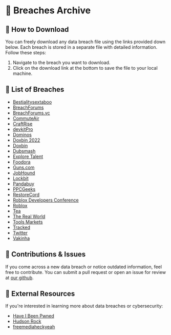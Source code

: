 # 📂 Breaches Archive

## 🚀 How to Download

You can freely download any data breach file using the links provided down below. Each breach is stored in a separate file with detailed information. Follow these steps:

1. Navigate to the breach you want to download.
2. Click on the download link at the bottom to save the file to your local machine.

## 📂 List of Breaches

- [Bestialitysextaboo](./Bestialitysextaboo.md)
- [BreachForums](./BreachForums.md)
- [BreachForums.vc](./BreachForums.vc.md)
- [CommuteAir](./CommuteAir.md)
- [CraftRise](./CraftRise.md)
- [devkitPro](./devkitPro.md)
- [Dominos](./Dominos.md)
- [Doxbin 2022](https://archive.trace.rip/breaches/Doxbin%202022.html)
- [Doxbin](./Doxbin.md)
- [Dubsmash](./Dubsmash)
- [Explore Talent](https://archive.trace.rip/breaches/Explore%20Talent.html)
- [Foodora](./Foodora.md)
- [Guns.com](./Guns.com.md)
- [JobHound](./JobHound.md)
- [Lockbit](./Lockbit.md)
- [Pandabuy](./Pandabuy.md)
- [PPCGeeks](./PPCGeeks.md)
- [RestoreCord](./RestoreCord.md)
- [Roblox Developers Conference](https://archive.trace.rip/breaches/Roblox%20Developers%20Conference.html)
- [Roblox](./Roblox.md)
- [Tea](./Tea.md)
- [The Real World](https://archive.trace.rip/breaches/The%20Real%20World.html)
- [Tools Markets](./tools-markets.md)
- [Tracked](./Tracked.md)
- [Twitter](./Twitter.md)
- [Vakinha](./Vakinha.md)

## 🔧 Contributions & Issues

If you come across a new data breach or notice outdated information, feel free to contribute. You can submit a pull request or open an issue for review at [our github](https://github.com/YoureIronic/Historical-Data-Breaches-Archive).

## 🔗 External Resources

If you're interested in learning more about data breaches or cybersecurity:
- [Have I Been Pwned](https://haveibeenpwned.com)
- [Hudson Rock](https://www.hudsonrock.com/threat-intelligence-cybercrime-tools)
- [freemediaheckyeah](https://fmhy.net)